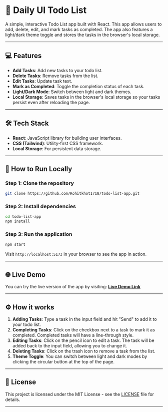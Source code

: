 # 📝 Daily UI Todo List

A simple, interactive Todo List app built with React. This app allows users to add, delete, edit, and mark tasks as completed. The app also features a light/dark theme toggle and stores the tasks in the browser's local storage.

---

## 💻 Features

- **Add Tasks**: Add new tasks to your todo list.
- **Delete Tasks**: Remove tasks from the list.
- **Edit Tasks**: Update task text.
- **Mark as Completed**: Toggle the completion status of each task.
- **Light/Dark Mode**: Switch between light and dark themes.
- **Local Storage**: Saves tasks in the browser's local storage so your tasks persist even after reloading the page.

---

## 🛠️ Tech Stack

- **React**: JavaScript library for building user interfaces.
- **CSS (Tailwind)**: Utility-first CSS framework.
- **Local Storage**: For persistent data storage.

---

## 🎯 How to Run Locally

### Step 1: Clone the repository

```bash
git clone https://github.com/Rohitkhot1718/todo-list-app.git
```

### Step 2: Install dependencies

```bash
cd todo-list-app
npm install
```

### Step 3: Run the application

```bash
npm start
```

Visit `http://localhost:5173` in your browser to see the app in action.

---

## 🌐 Live Demo

You can try the live version of the app by visiting: [**Live Demo Link**](https://rohitkhot1718.github.io/todo-list-app/)

---

## ⚙️ How it works

1. **Adding Tasks**: Type a task in the input field and hit "Send" to add it to your todo list.
2. **Completing Tasks**: Click on the checkbox next to a task to mark it as completed. Completed tasks will have a line-through style.
3. **Editing Tasks**: Click on the pencil icon to edit a task. The task will be added back to the input field, allowing you to change it.
4. **Deleting Tasks**: Click on the trash icon to remove a task from the list.
5. **Theme Toggle**: You can switch between light and dark modes by clicking the circular button at the top of the page.

---

## 📝 License

This project is licensed under the MIT License - see the [LICENSE](LICENSE) file for details.

---

